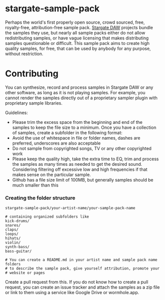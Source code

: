 # stargate-sample-pack
Perhaps the world's first properly open source, crowd sourced, free,
royalty-free, attribution-free sample pack.
[Stargate DAW](https://github.com/stargateaudio/stargate) projects bundle the
samples they use, but nearly all sample packs either do not allow
redistributing samples, or have vague licensing that makes distributing samples
questionable or difficult.  This sample pack aims to create high quality
samples, for free, that can be used by anybody for any purpose, without
restriction.

# Contributing
You can synthesize, record and process samples in Stargate DAW or any
other software, as long as it is not playing samples.  For example, you cannot
render the samples directly out of a proprietary sampler plugin with
proprietary sample libraries.

Guidelines:
- Please trim the excess space from the beginning and end of the samples to
  keep the file size to a minimum.  Once you have a collection of samples,
  create a subfolder in the following format:
- Avoid the use of whitespace in file or folder names, dashes are preferred,
  underscores are also acceptable
- Do not sample from copyrighted songs, TV or any other copyrighted work
- Please keep the quality high, take the extra time to EQ, trim and process
  the samples as many times as needed to get the desired sound.  Considering
  filtering off excessive low and high frequencies if that makes sense on
  the particular sample.
- Github has a file size limit of 100MB, but generally samples should be much
  smaller than this

### Creating the folder structure
```
stargate-sample-pack/your-artist-name/your-sample-pack-name

# containing organized subfolders like
kick-drums/
snares/
claps/
loops/
hihats/
violin/
synth-bass/
bass-guitar/

# You can create a README.md in your artist name and sample pack name folders
# to describe the sample pack, give yourself attribution, promote your
# website or pages
```

Create a pull request from this.  If you do not know how to create a pull
request, you can create an issue tracker and attach the samples as a zip file
 or link to them using a service like Google Drive or wormhole.app.


